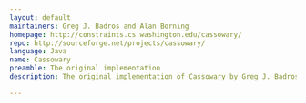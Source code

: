 ```yaml
---
layout: default
maintainers: Greg J. Badros and Alan Borning
homepage: http://constraints.cs.washington.edu/cassowary/
repo: http://sourceforge.net/projects/cassowary/
language: Java
name: Cassowary
preamble: The original implementation
description: The original implementation of Cassowary by Greg J. Badros and Alan Borning. The homepage states that "the code for Cassowary is no longer supported."

---
```

